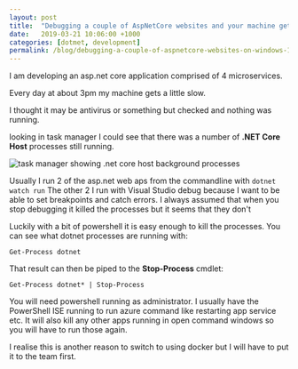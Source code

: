 ```yaml
---
layout: post
title:  "Debugging a couple of AspNetCore websites and your machine gets slow?"
date:   2019-03-21 10:06:00 +1000
categories: [dotmet, development]
permalink: /blog/debugging-a-couple-of-aspnetcore-websites-on-windows-10-and-your-machine-gets-slow/
---
```



I am developing an asp.net core application comprised of 4 microservices.

Every day at about 3pm my machine gets a little slow.

I thought it may be antivirus or something but checked and nothing was running.

looking in task manager I could see that there was a number of **.NET Core Host** processes still running.

![task manager showing .net core host background processes][1]

Usually I run 2 of the asp.net web aps from the commandline with ```dotnet watch run```
The other 2 I run with Visual Studio debug because I want to be able to set breakpoints and catch errors.
I always assumed that when you stop debugging it killed the processes but it seems that they don't

Luckily with a bit of powershell it is easy enough to kill the processes.
You can see what dotnet processes are running with:

```
Get-Process dotnet
```


That result can then be piped to the **Stop-Process** cmdlet:

```
Get-Process dotnet* | Stop-Process
```

You will need powershell running as administrator. I usually have the PowerShell ISE running to run azure command like restarting app service etc.
It will also kill any other apps running in open command windows so you will have to run those again.



I realise this is another reason to switch to using docker but I will have to put it to the team first.


  [1]: /media/1022/k2tv7033uth21.png